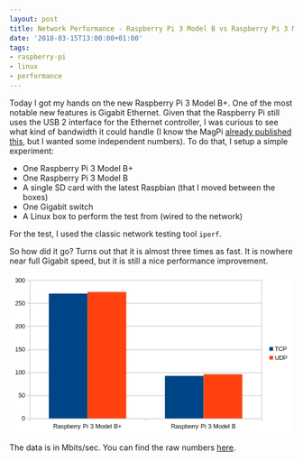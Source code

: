 ```yaml
---
layout: post
title: Network Performance - Raspberry Pi 3 Model B vs Raspberry Pi 3 Model B+
date: '2018-03-15T13:00:00+01:00'
tags:
- raspberry-pi
- linux
- performance
---
```


Today I got my hands on the new Raspberry Pi 3 Model B+. One of the most notable new features is Gigabit Ethernet. Given that the Raspberry Pi still uses the USB 2 interface for the Ethernet controller, I was curious to see what kind of bandwidth it could handle (I know the MagPi [already published this](https://www.raspberrypi.org/magpi/raspberry-pi-3-specs-benchmarks/), but I wanted some independent numbers). To do that, I setup a simple experiment:

 * One Raspberry Pi 3 Model B+
 * One Raspberry Pi 3 Model B
 * A single SD card with the latest Raspbian (that I moved between the boxes)
 * One Gigabit switch
 * A Linux box to perform the test from (wired to the network)

For the test, I used the classic network testing tool `iperf`. 

So how did it go? Turns out that it is almost three times as fast. It is nowhere near full Gigabit speed, but it is still a nice performance improvement.

![](/assets/pi3-vs-pi3+.webp)

The data is in Mbits/sec. You can find the raw numbers [here](https://gist.github.com/vpetersson/d6daa360bb207142faf6c555ff84b17f).
